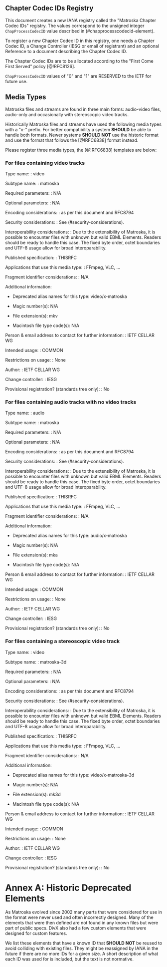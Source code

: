 


## Chapter Codec IDs Registry

This document creates a new IANA registry called the "Matroska Chapter Codec IDs" registry.
The values correspond to the unsigned integer `ChapProcessCodecID` value described in (#chapprocesscodecid-element).

To register a new Chapter Codec ID in this registry, one needs a Chapter Codec ID,
a Change Controller (IESG or email of registrant) and
an optional Reference to a document describing the Chapter Codec ID.

The Chapter Codec IDs are to be allocated according to the "First Come First Served" policy [@!RFC8126].

`ChapProcessCodecID` values of "0" and "1" are RESERVED to the IETF for future use.

## Media Types

Matroska files and streams are found in three main forms: audio-video files, audio-only and occasionally with stereoscopic video tracks.

Historically Matroska files and streams have used the following media types with a "x-" prefix.
For better compatibility a system **SHOULD** be able to handle both formats.
Newer systems **SHOULD NOT** use the historic format and use the format that follows the [@!RFC6838] format instead.

Please register three media types, the [@!RFC6838] templates are below:

### For files containing video tracks

Type name:
: video

Subtype name:
: matroska

Required parameters:
: N/A

Optional parameters:
: N/A

Encoding considerations:
: as per this document and RFC8794

Security considerations:
: See (#security-considerations).

Interoperability considerations:
: Due to the extensibility of Matroska, it is possible to encounter files with unknown but valid EBML Elements. Readers should be ready to handle this case. The fixed byte order, octet boundaries and UTF-8 usage allow for broad interoparability.

Published specification:
: THISRFC

Applications that use this media type:
: FFmpeg, VLC, ...

Fragment identifier considerations:
: N/A

Additional information:

  - Deprecated alias names for this type: video/x-matroska

  - Magic number(s): N/A

  - File extension(s): mkv

  - Macintosh file type code(s): N/A

Person & email address to contact for further information:
: IETF CELLAR WG

Intended usage:
: COMMON

Restrictions on usage:
: None

Author:
: IETF CELLAR WG

Change controller:
: IESG

Provisional registration? (standards tree only):
: No

### For files containing audio tracks with no video tracks

Type name:
: audio

Subtype name:
: matroska

Required parameters:
: N/A

Optional parameters:
: N/A

Encoding considerations:
: as per this document and RFC8794

Security considerations:
: See (#security-considerations).

Interoperability considerations:
: Due to the extensibility of Matroska, it is possible to encounter files with unknown but valid EBML Elements. Readers should be ready to handle this case. The fixed byte order, octet boundaries and UTF-8 usage allow for broad interoparability.

Published specification:
: THISRFC

Applications that use this media type:
: FFmpeg, VLC, ...

Fragment identifier considerations:
: N/A

Additional information:

  - Deprecated alias names for this type: audio/x-matroska

  - Magic number(s): N/A

  - File extension(s): mka

  - Macintosh file type code(s): N/A

Person & email address to contact for further information:
: IETF CELLAR WG

Intended usage:
: COMMON

Restrictions on usage:
: None

Author:
: IETF CELLAR WG

Change controller:
: IESG

Provisional registration? (standards tree only):
: No

### For files containing a stereoscopic video track

Type name:
: video

Subtype name:
: matroska-3d

Required parameters:
: N/A

Optional parameters:
: N/A

Encoding considerations:
: as per this document and RFC8794

Security considerations:
: See (#security-considerations).

Interoperability considerations:
: Due to the extensibility of Matroska, it is possible to encounter files with unknown but valid EBML Elements. Readers should be ready to handle this case. The fixed byte order, octet boundaries and UTF-8 usage allow for broad interoparability.

Published specification:
: THISRFC

Applications that use this media type:
: FFmpeg, VLC, ...

Fragment identifier considerations:
: N/A

Additional information:

  - Deprecated alias names for this type: video/x-matroska-3d

  - Magic number(s): N/A

  - File extension(s): mk3d

  - Macintosh file type code(s): N/A

Person & email address to contact for further information:
: IETF CELLAR WG

Intended usage:
: COMMON

Restrictions on usage:
: None

Author:
: IETF CELLAR WG

Change controller:
: IESG

Provisional registration? (standards tree only):
: No

# Annex A: Historic Deprecated Elements

As Matroska evolved since 2002 many parts that were considered for use in the format were never
used and often incorrectly designed. Many of the elements that were then defined are not
found in any known files but were part of public specs. DivX also had a few custom elements that
were designed for custom features.

We list these elements that have a known ID that **SHOULD NOT** be reused to avoid colliding
with existing files. They might be reassigned by IANA in the future if there are no more IDs for a given size.
A short description of what each ID was used for is included, but the text is not normative.

